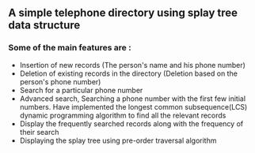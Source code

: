 ## A simple telephone directory using splay tree data structure
### Some of the main features are :
- Insertion of new records (The person's name and his phone number)
- Deletion of existing records in the directory (Deletion based on the person's phone number)
- Search for a particular phone number
- Advanced search, Searching a phone number with the first few initial numbers. Have implemented the longest common subsequence(LCS) dynamic programming algorithm to find all the relevant records
- Display the frequently searched records along with the frequency of their search
- Displaying the splay tree using pre-order traversal algorithm
